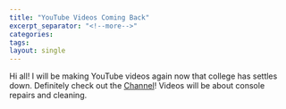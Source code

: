 ```yaml
---
title: "YouTube Videos Coming Back"
excerpt_separator: "<!--more-->"
categories:
tags:
layout: single
---
```


Hi all! I will be making YouTube videos again now that college has settles down. Definitely check out the <a href="https://www.youtube.com/@XiaoDoesStuff">Channel</a>! Videos
will be about console repairs and cleaning.
